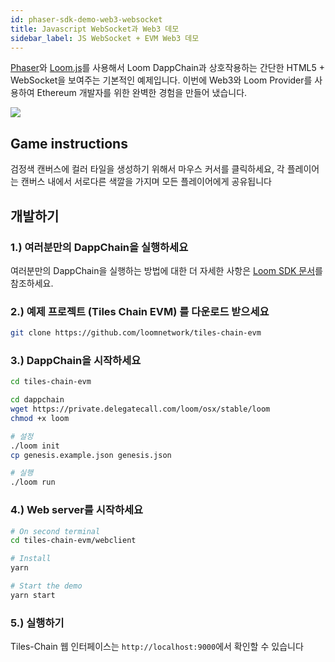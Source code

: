 ```yaml
---
id: phaser-sdk-demo-web3-websocket
title: Javascript WebSocket과 Web3 데모
sidebar_label: JS WebSocket + EVM Web3 데모
---
```

[Phaser](http://phaser.io)와 [Loom.js](https://github.com/loomnetwork/loom-js)를 사용해서 Loom DappChain과 상호작용하는 간단한 HTML5 + WebSocket을 보여주는 기본적인 예제입니다. 이번에 Web3와 Loom Provider를 사용하여 Ethereum 개발자를 위한 완벽한 경험을 만들어 냈습니다.

![](/developers/img/websocket_evm.gif)

## Game instructions

검정색 캔버스에 컬러 타일을 생성하기 위해서 마우스 커서를 클릭하세요, 각 플레이어는 캔버스 내에서 서로다른 색깔을 가지며 모든 플레이어에게 공유됩니다

## 개발하기

### 1.) 여러분만의 DappChain을 실행하세요

여러분만의 DappChain을 실행하는 방법에 대한 더 자세한 사항은 [Loom SDK 문서](https://loomx.io/developers/docs/en/prereqs.html)를 참조하세요.

### 2.) 예제 프로젝트 (Tiles Chain EVM) 를 다운로드 받으세요

```bash
git clone https://github.com/loomnetwork/tiles-chain-evm
```

### 3.) DappChain을 시작하세요

```bash
cd tiles-chain-evm

cd dappchain
wget https://private.delegatecall.com/loom/osx/stable/loom
chmod +x loom

# 설정
./loom init
cp genesis.example.json genesis.json

# 실행
./loom run
```

### 4.) Web server를 시작하세요

```bash
# On second terminal
cd tiles-chain-evm/webclient

# Install
yarn

# Start the demo
yarn start
```

### 5.) 실행하기

Tiles-Chain 웹 인터페이스는 `http://localhost:9000`에서 확인할 수 있습니다